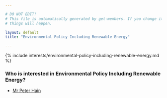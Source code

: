 ```yaml
---

# DO NOT EDIT!
# This file is automatically generated by get-members. If you change it, bad
# things will happen.

layout: default
title: "Environmental Policy Including Renewable Energy"

---
```


{% include interests/environmental-policy-including-renewable-energy.md %}

### Who is interested in Environmental Policy Including Renewable Energy?


* [Mr Peter Hain](members/mr-peter-hain.html)
